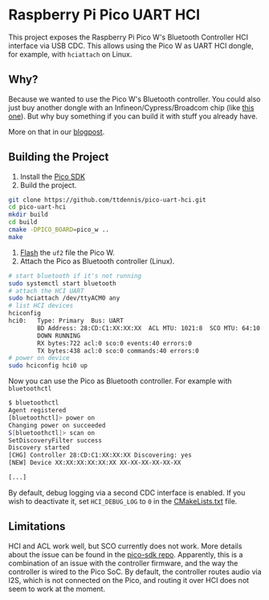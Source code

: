 # Raspberry Pi Pico UART HCI

This project exposes the Raspberry Pi Pico W's Bluetooth Controller HCI
interface via USB CDC. This allows using the Pico W as UART HCI dongle, for
example, with `hciattach` on Linux.

## Why?

Because we wanted to use the Pico W's Bluetooth controller. You could also just
buy another dongle with an Infineon/Cypress/Broadcom chip (like [this
one](https://www.ezurio.com/part/bt851)). But why buy something if you can build
it with stuff you already have.

More on that in our [blogpost](todo).

## Building the Project

1. Install the [Pico SDK](https://github.com/raspberrypi/pico-sdk)
1. Build the project.
```bash
git clone https://github.com/ttdennis/pico-uart-hci.git
cd pico-uart-hci
mkdir build
cd build
cmake -DPICO_BOARD=pico_w ..
make
```

1. [Flash](https://projects.raspberrypi.org/en/projects/get-started-pico-w/1) the `uf2` file the Pico W.
1. Attach the Pico as Bluetooth controller (Linux).
```bash
# start bluetooth if it's not running
sudo systemctl start bluetooth
# attach the HCI UART
sudo hciattach /dev/ttyACM0 any
# list HCI devices
hciconfig
hci0:   Type: Primary  Bus: UART
        BD Address: 28:CD:C1:XX:XX:XX  ACL MTU: 1021:8  SCO MTU: 64:10
        DOWN RUNNING
        RX bytes:722 acl:0 sco:0 events:40 errors:0
        TX bytes:438 acl:0 sco:0 commands:40 errors:0
# power on device
sudo hciconfig hci0 up
```

Now you can use the Pico as Bluetooth controller. For example with
`bluetoothctl`
```bash
$ bluetoothctl
Agent registered
[bluetoothctl]> power on
Changing power on succeeded
S[bluetoothctl]> scan on
SetDiscoveryFilter success
Discovery started
[CHG] Controller 28:CD:C1:XX:XX:XX Discovering: yes
[NEW] Device XX:XX:XX:XX:XX:XX XX-XX-XX-XX-XX-XX

[...]
```

By default, debug logging via a second CDC interface is enabled. If you wish to
deactivate it, set `HCI_DEBUG_LOG` to `0` in the
[CMakeLists.txt](./CMakeLists.txt) file.

## Limitations

HCI and ACL work well, but SCO currently does not work. More details about the
issue can be found in the [pico-sdk
repo](https://github.com/raspberrypi/pico-sdk/issues/1461). Apparently, this is
a combination of an issue with the controller firmware, and the way the
controller is wired to the Pico SoC. By default, the controller routes audio via
I2S, which is not connected on the Pico, and routing it over HCI does not seem
to work at the moment.

